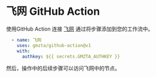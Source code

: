 # 飞网 GitHub Action

使用GitHub Action 连接 [飞网](https://gmzta.com)
通过将步骤添加到您的工作流中。

```yaml
  - name: 飞网
    uses: gmzta/github-action@v1
    with:
      authkey: ${{ secrets.GMZTA_AUTHKEY }}
```

然后，操作中的后续步骤可以访问飞网中的节点。
